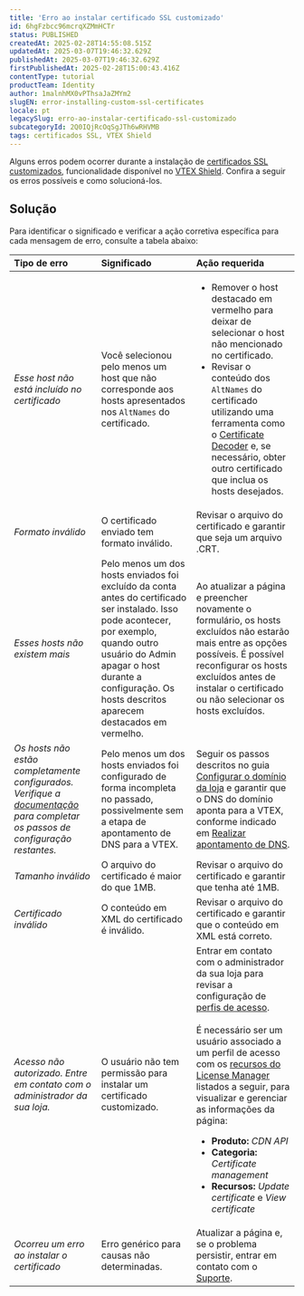 ```yaml
---
title: 'Erro ao instalar certificado SSL customizado'
id: 6hgFzbcc96mcrqXZMmHCTr
status: PUBLISHED
createdAt: 2025-02-28T14:55:08.515Z
updatedAt: 2025-03-07T19:46:32.629Z
publishedAt: 2025-03-07T19:46:32.629Z
firstPublishedAt: 2025-02-28T15:00:43.416Z
contentType: tutorial
productTeam: Identity
author: 1malnhMX0vPThsaJaZMYm2
slugEN: error-installing-custom-ssl-certificates
locale: pt
legacySlug: erro-ao-instalar-certificado-ssl-customizado
subcategoryId: 2Q0IQjRcOqSgJTh6wRHVMB
tags: certificados SSL, VTEX Shield
---
```


Alguns erros podem ocorrer durante a instalação de [certificados SSL customizados](/pt/tutorial/certificados-ssl-customizados--1hoaDEbU50PDZSe6AYep9q), funcionalidade disponível no [VTEX Shield](/pt/tutorial/vtex-shield--2CVk6H9eY2CBtHjtDI7BFh). Confira a seguir os erros possíveis e como solucioná-los.

## Solução

Para identificar o significado e verificar a ação corretiva específica para cada mensagem de erro, consulte a tabela abaixo:

| Tipo de erro | Significado | Ação requerida |
| :---- | :---- | :---- |
| *Esse host não está incluído no certificado* | Você selecionou pelo menos um host que não corresponde aos hosts apresentados nos `AltNames` do certificado.| <ul><li>Remover o host destacado em vermelho para deixar de selecionar o host não mencionado no certificado.</li><li>Revisar o conteúdo dos <code>AltNames</code> do certificado utilizando uma ferramenta como o <a href="https://www.sslshopper.com/certificate-decoder.html" rel="noopener noreferrer" target="_blank" class="t-body mv5 lh-copy c-link active-c-link hover-c-link visited-c-link hover-c-link break-word">Certificate Decoder</a> e, se necessário, obter outro certificado que inclua os hosts desejados.</li></ul> |
| *Formato inválido*  | O certificado enviado tem formato inválido.   | Revisar o arquivo do certificado e garantir que seja um arquivo .CRT. |
| *Esses hosts não existem mais* | Pelo menos um dos hosts enviados foi excluído da conta antes do certificado ser instalado. Isso pode acontecer, por exemplo, quando outro usuário do Admin apagar o host durante a configuração. Os hosts descritos aparecem destacados em vermelho. | Ao atualizar a página e preencher novamente o formulário, os hosts excluídos não estarão mais entre as opções possíveis. É possível reconfigurar os hosts excluídos antes de instalar o certificado ou não selecionar os hosts excluídos. |
| *Os hosts não estão completamente configurados. Verifique a [documentação](/pt/tutorial/configurar-o-dominio-da-loja--tutorials_2450) para completar os passos de configuração restantes.* | Pelo menos um dos hosts enviados foi configurado de forma incompleta no passado, possivelmente sem a etapa de apontamento de DNS para a VTEX. | Seguir os passos descritos no guia [Configurar o domínio da loja](/pt/tutorial/configurar-o-dominio-da-loja--tutorials_2450) e garantir que o DNS do domínio aponta para a VTEX, conforme indicado em [Realizar apontamento de DNS](/pt/tracks/realizando-o-go-live-da-sua-loja--4Ns5FxIiksmjsdX2yOTduM/12bQlMbJ68Ot0LIaO6Btkj#realizar-apontamento-de-dns). |
| *Tamanho inválido* | O arquivo do certificado é maior do que 1MB. | Revisar o arquivo do certificado e garantir que tenha até 1MB. |
| *Certificado inválido* | O conteúdo em XML do certificado é inválido. | Revisar o arquivo do certificado e garantir que o conteúdo em XML está correto. |
| *Acesso não autorizado. Entre em contato com o administrador da sua loja.* | O usuário não tem permissão para instalar um certificado customizado. | Entrar em contato com o administrador da sua loja para revisar a configuração de [perfis de acesso](/pt/tutorial/perfis-de-acesso--7HKK5Uau2H6wxE1rH5oRbc). <br /><br /> É necessário ser um usuário associado a um perfil de acesso com os [recursos do License Manager](/pt/tutorial/recursos-do-license-manager--3q6ztrC8YynQf6rdc6euk3) listados a seguir, para visualizar e gerenciar as informações da página: <ul><li><strong>Produto:</strong> <em>CDN API</em></li><li><strong>Categoria:</strong> <em>Certificate management</em></li><li><strong>Recursos:</strong> <em>Update certificate</em> e <em>View certificate</em></li></ul> |
| *Ocorreu um erro ao instalar o certificado* | Erro genérico para causas não determinadas. | Atualizar a página e, se o problema persistir, entrar em contato com o [Suporte](/pt/tutorial/abrir-chamados-para-o-suporte-vtex--16yOEqpO32UQYygSmMSSAM). |

